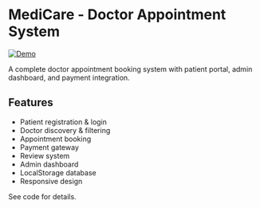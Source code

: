 # MediCare - Doctor Appointment System
[![Demo](https://img.shields.io/badge/Demo-Click%20Here-blue?style=for-the-badge)](https://doctor-appointment-app.vercel.app)


A complete doctor appointment booking system with patient portal, admin dashboard, and payment integration.

## Features

- Patient registration & login
- Doctor discovery & filtering
- Appointment booking
- Payment gateway
- Review system
- Admin dashboard
- LocalStorage database
- Responsive design

See code for details.
